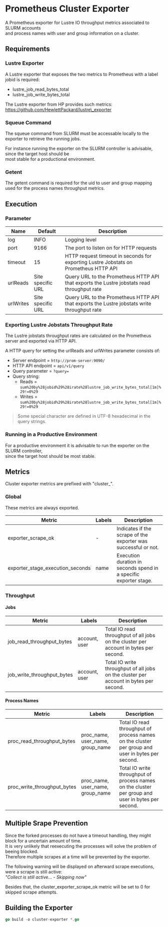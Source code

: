 # Prometheus Cluster Exporter

A Prometheus exporter for Lustre IO throughput metrics associated to SLURM accounts  
and process names with user and group information on a cluster.

## Requirements

### Lustre Exporter

A Lustre exporter that exposes the two metrics to Prometheus with a label jobid is required:

* lustre\_job\_read\_bytes\_total
* lustre\_job\_write\_bytes\_total

The Lustre exporter from HP provides such metrics: https://github.com/HewlettPackard/lustre\_exporter

### Squeue Command

The squeue command from SLURM must be accessable locally to the exporter to retrieve the running jobs.  

For instance running the exporter on the SLURM controller is advisable, since the target host should be  
most stable for a productional environment.

### Getent

The getent command is required for the uid to user and group mapping used for the process names throughput metrics.

## Execution

### Parameter

| Name      | Default           | Description                                                                                                                        |
| --------- | ----------------- | ---------------------------------------------------------------------------------------------------------------------------------- |
| log       | INFO              | Logging level                                                                                                                      | 
| port      | 9166              | The port to listen on for HTTP requests                                                                                            |
| timeout   | 15                | HTTP request timeout in seconds for exporting Lustre Jobstats on Prometheus HTTP API                                               |
| urlReads  | Site specific URL | Query URL to the Prometheus HTTP API that exports the Lustre jobstats read throughput rate                                         |
| urlWrites | Site specific URL | Query URL to the Prometheus HTTP API that exports the Lustre jobstats write throughput rate                                        |

### Exporting Lustre Jobstats Throughput Rate

The Lustre jobstats throughput rates are calculated on the Prometheus server and exported via HTTP API.  

A HTTP query for setting the urlReads and urlWrites parameter consists of:

* Server endpoint = `http://prom-server:9090/`
* HTTP API endpoint = `api/v1/query`
* Query parameter = `?query=`
* Query string:
    * Reads = `sum%20by%28jobid%29%28irate%28lustre_job_write_bytes_total[1m]%29!=0%29`
    * Writes = `sum%20by%28jobid%29%28irate%28lustre_job_write_bytes_total[1m]%29!=0%29`

> Some special character are defined in UTF-8 hexadecimal in the query strings.

### Running in a Productive Environment

For a productive environment it is advisable to run the exporter on the SLURM controller,  
since the target host should be most stable.

## Metrics

Cluster exporter metrics are prefixed with "cluster_".

### Global

These metrics are always exported.

| Metric                              | Labels        | Description                                                       |
| ----------------------------------- | ------------- | ----------------------------------------------------------------- |
| exporter\_scrape\_ok                | -             | Indicates if the scrape of the exporter was successful or not.    |
| exporter\_stage\_execution\_seconds | name          | Execution duration in seconds spend in a specific exporter stage. |

### Throughput

#### **Jobs**

| Metric                        | Labels        | Description                                                                           |
| ----------------------------- | ------------- | ------------------------------------------------------------------------------------- |
| job\_read\_throughput\_bytes  | account, user | Total IO read throughput of all jobs on the cluster per account in bytes per second.  |
| job\_write\_throughput\_bytes | account, user | Total IO write throughput of all jobs on the cluster per account in bytes per second. |

#### **Process Names**

| Metric                         | Labels                              | Description                                                                                       |
| ------------------------------ | ----------------------------------- | ------------------------------------------------------------------------------------------------- |
| proc\_read\_throughput\_bytes  | proc\_name, user\_name, group\_name | Total IO read throughput of process names on the cluster per group and user in bytes per second.  |
| proc\_write\_throughput\_bytes | proc\_name, user\_name, group\_name | Total IO write throughput of process names on the cluster per group and user in bytes per second. |

## Multiple Srape Prevention

Since the forked processes do not have a timeout handling, they might block for a uncertain amount of time.  
It is very unlikely that reexecuting the processes will solve the problem of beeing blocked.  
Therefore multiple scrapes at a time will be prevented by the exporter.  

The following warning will be displayed on afterward scrape executions, were a scrape is still active:  
    *"Collect is still active... - Skipping now"*

Besides that, the cluster\_exporter\_scrape\_ok metric will be set to 0 for skipped scrape attempts.  

## Building the Exporter

```go
go build -o cluster-exporter *.go
```
